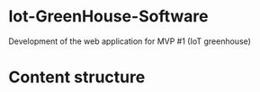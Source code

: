 # Iot-GreenHouse-Software
Development of the web application for MVP #1 (IoT greenhouse)
# Content structure
